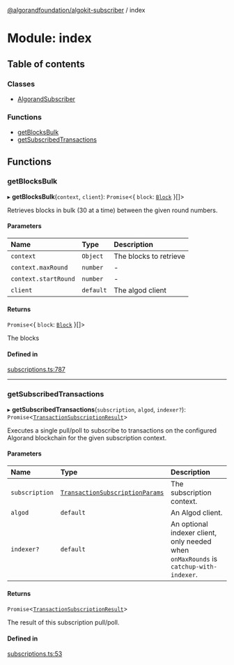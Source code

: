[@algorandfoundation/algokit-subscriber](../README.md) / index

# Module: index

## Table of contents

### Classes

- [AlgorandSubscriber](../classes/index.AlgorandSubscriber.md)

### Functions

- [getBlocksBulk](index.md#getblocksbulk)
- [getSubscribedTransactions](index.md#getsubscribedtransactions)

## Functions

### getBlocksBulk

▸ **getBlocksBulk**(`context`, `client`): `Promise`\<\{ `block`: [`Block`](../interfaces/types_block.Block.md)  }[]\>

Retrieves blocks in bulk (30 at a time) between the given round numbers.

#### Parameters

| Name | Type | Description |
| :------ | :------ | :------ |
| `context` | `Object` | The blocks to retrieve |
| `context.maxRound` | `number` | - |
| `context.startRound` | `number` | - |
| `client` | `default` | The algod client |

#### Returns

`Promise`\<\{ `block`: [`Block`](../interfaces/types_block.Block.md)  }[]\>

The blocks

#### Defined in

[subscriptions.ts:787](https://github.com/algorandfoundation/algokit-subscriber-ts/blob/main/src/subscriptions.ts#L787)

___

### getSubscribedTransactions

▸ **getSubscribedTransactions**(`subscription`, `algod`, `indexer?`): `Promise`\<[`TransactionSubscriptionResult`](../interfaces/types_subscription.TransactionSubscriptionResult.md)\>

Executes a single pull/poll to subscribe to transactions on the configured Algorand
blockchain for the given subscription context.

#### Parameters

| Name | Type | Description |
| :------ | :------ | :------ |
| `subscription` | [`TransactionSubscriptionParams`](../interfaces/types_subscription.TransactionSubscriptionParams.md) | The subscription context. |
| `algod` | `default` | An Algod client. |
| `indexer?` | `default` | An optional indexer client, only needed when `onMaxRounds` is `catchup-with-indexer`. |

#### Returns

`Promise`\<[`TransactionSubscriptionResult`](../interfaces/types_subscription.TransactionSubscriptionResult.md)\>

The result of this subscription pull/poll.

#### Defined in

[subscriptions.ts:53](https://github.com/algorandfoundation/algokit-subscriber-ts/blob/main/src/subscriptions.ts#L53)
